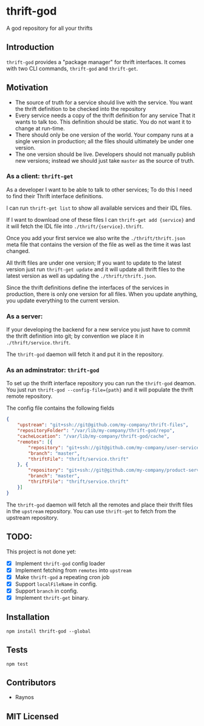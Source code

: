 # thrift-god

<!--
    [![build status][build-png]][build]
    [![Coverage Status][cover-png]][cover]
    [![Davis Dependency status][dep-png]][dep]
-->

<!-- [![NPM][npm-png]][npm] -->

A god repository for all your thrifts

## Introduction

`thrift-god` provides a "package manager" for thrift interfaces.
It comes with two CLI commands, `thrift-god` and `thrift-get`.

## Motivation

 - The source of truth for a service should live with the service.
    You want the thrift definition to be checked into the repository
 - Every service needs a copy of the thrift definition for any service
    That it wants to talk too. This definition should be static. You
    do not want it to change at run-time.
 - There should only be one version of the world. Your company runs at
    a single version in production; all the files should ultimately be
    under one version.
 - The one version should be live. Developers should not manually publish
    new versions; instead we should just take `master` as the source of
    truth.

### As a client: `thrift-get`

As a developer I want to be able to talk to other services;
To do this I need to find their Thrift interface definitions.

I can run `thrift-get list` to show all available services
and their IDL files.

If I want to download one of these files I can
`thrift-get add {service}` and it will fetch the IDL file into
`./thrift/{service}.thrift`. 

Once you add your first service we also write the
`./thrift/thrift.json` meta file that contains the version of
the file as well as the time it was last changed. 

All thrift files are under one version; If you want to update
to the latest version just run `thrift-get update` and it will
update all thrift files to the latest version as well as updating
the `./thrift/thrift.json`.

Since the thrift definitions define the interfaces of the services
in production, there is only one version for all files. When you
update anything, you update everything to the current version.

### As a server:

If your developing the backend for a new service you just have
to commit the thrift definition into git; by convention we place
it in `./thrift/service.thrift`.

The `thrift-god` daemon will fetch it and put it in the repository.

### As an adminstrator: `thrift-god`

To set up the thrift interface repository you can run the
`thrift-god` deamon. You just run `thrift-god --config-file={path}`
and it will populate the thrift remote repository.

The config file contains the following fields

```json
{
    "upstream": "git+ssh://git@github.com/my-company/thrift-files",
    "repositoryFolder": "/var/lib/my-company/thrift-god/repo",
    "cacheLocation": "/var/lib/my-company/thrift-god/cache",
    "remotes": [{
        "repository": "git+ssh://git@github.com/my-company/user-service",
        "branch": "master",
        "thriftFile": "thrift/service.thrift"
    }, {
        "repository": "git+ssh://git@github.com/my-company/product-service",
        "branch": "master",
        "thriftFile": "thrift/service.thrift"
    }]
}
```

The `thrift-god` daemon will fetch all the remotes and place their thrift
files in the `upstream` repository. You can use `thrift-get` to fetch from
the upstream repository.

## TODO:

This project is not done yet:

 - [x] Implement `thrift-god` config loader
 - [x] Implement fetching from `remotes` into `upstream`
 - [x] Make `thrift-god` a repeating cron job
 - [x] Support `localFileName` in config.
 - [x] Support `branch` in config.
 - [x] Implement `thrift-get` binary.

## Installation

`npm install thrift-god --global`

## Tests

`npm test`

## Contributors

 - Raynos

## MIT Licensed

  [build-png]: https://secure.travis-ci.org/Raynos/thrift-god.png
  [build]: https://travis-ci.org/Raynos/thrift-god
  [cover-png]: https://coveralls.io/repos/Raynos/thrift-god/badge.png
  [cover]: https://coveralls.io/r/Raynos/thrift-god
  [dep-png]: https://david-dm.org/Raynos/thrift-god.png
  [dep]: https://david-dm.org/Raynos/thrift-god
  [npm-png]: https://nodei.co/npm/thrift-god.png?stars&downloads
  [npm]: https://nodei.co/npm/thrift-god
